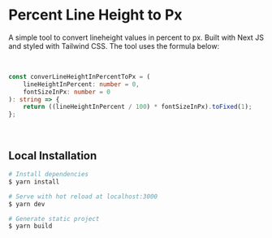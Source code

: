 # Percent Line Height to Px

A simple tool to convert lineheight values in percent to px. Built with Next JS and styled with Tailwind CSS. The tool uses the formula below:

<br />

```ts
const converLineHeightInPercentToPx = (
    lineHeightInPercent: number = 0,
    fontSizeInPx: number = 0
): string => {
    return ((lineHeightInPercent / 100) * fontSizeInPx).toFixed(1);
};
```

<br />

## Local Installation

```bash
# Install dependencies
$ yarn install

# Serve with hot reload at localhost:3000
$ yarn dev

# Generate static project
$ yarn build
```
